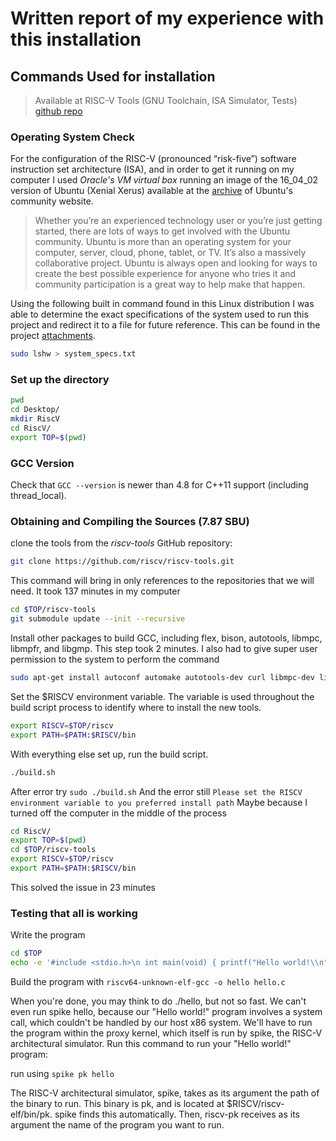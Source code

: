 # Written report of my experience with this installation

## Commands Used for installation
> Available at RISC-V Tools (GNU Toolchain, ISA Simulator, Tests) [github repo](https://github.com/riscv/riscv-tools)

### Operating System Check
For the configuration of the RISC-V (pronounced “risk-five”) software instruction set architecture (ISA), and in order to get it running on my computer I used *Oracle's VM virtual box* running an image of the 16_04_02 version of Ubuntu (Xenial Xerus) available at the [archive](http://releases.ubuntu.com/16.04/) of Ubuntu's community website.

> Whether you’re an experienced technology user or you’re just getting started, there are lots of ways to get involved with the Ubuntu community. Ubuntu is more than an operating system for your computer, server, cloud, phone, tablet, or TV. It’s also a massively collaborative project. Ubuntu is always open and looking for ways to create the best possible experience for anyone who tries it and community participation is a great way to help make that happen.

Using the following built in command found in this Linux distribution I was able to determine the exact specifications of the system used to run this project and redirect it to a file for future reference. This can be found in the project [attachments](./system_specs.txt).
```bash
sudo lshw > system_specs.txt
```

### Set up the directory

```bash
pwd
cd Desktop/
mkdir RiscV
cd RiscV/
export TOP=$(pwd)
```

### GCC Version

Check that `GCC --version` is newer than 4.8 for C++11 support (including thread_local).

### Obtaining and Compiling the Sources (7.87 SBU)

clone the tools from the *riscv-tools* GitHub repository:
```bash
git clone https://github.com/riscv/riscv-tools.git
```

This command will bring in only references to the repositories that we will need. It took 137 minutes in my computer
```bash
cd $TOP/riscv-tools
git submodule update --init --recursive
```

Install other packages to build GCC, including flex, bison, autotools, libmpc, libmpfr, and libgmp. This step took 2 minutes.
I also had to give super user permission to the system to perform the command
```bash
sudo apt-get install autoconf automake autotools-dev curl libmpc-dev libmpfr-dev libgmp-dev gawk build-essential bison flex texinfo gperf libtool patchutils bc
```

Set the $RISCV environment variable. The variable is used throughout the build script process to identify where to install the new tools.
```bash
export RISCV=$TOP/riscv
export PATH=$PATH:$RISCV/bin
```

With everything else set up, run the build script.
```bash
./build.sh
```

After error try `sudo ./build.sh`
And the error still `Please set the RISCV environment variable to you preferred install path`
Maybe because I turned off the computer in the middle of the process

```bash
cd RiscV/
export TOP=$(pwd)
cd $TOP/riscv-tools
export RISCV=$TOP/riscv
export PATH=$PATH:$RISCV/bin
```

This solved the issue in 23 minutes


### Testing that all is working
Write the program

```bash
cd $TOP
echo -e '#include <stdio.h>\n int main(void) { printf("Hello world!\\n"); return 0; }' > hello.c
```

Build the program with `riscv64-unknown-elf-gcc -o hello hello.c`

When you're done, you may think to do ./hello, but not so fast. We can't even run spike hello, because our "Hello world!" program involves a system call, which couldn't be handled by our host x86 system. We'll have to run the program within the proxy kernel, which itself is run by spike, the RISC-V architectural simulator. Run this command to run your "Hello world!" program:

run using `spike pk hello`

The RISC-V architectural simulator, spike, takes as its argument the path of the binary to run. This binary is pk, and is located at $RISCV/riscv-elf/bin/pk. spike finds this automatically. Then, riscv-pk receives as its argument the name of the program you want to run.

